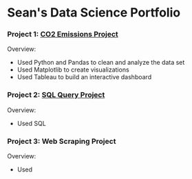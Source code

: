 # Sean's Data Science Portfolio


### Project 1: [CO2 Emissions Project](https://github.com/seanjkk/owid-co2-project)
Overview:
- Used Python and Pandas to clean and analyze the data set
- Used Matplotlib to create visualizations 
- Used Tableau to build an interactive dashboard

### Project 2: [SQL Query Project]()
Overview:
- Used SQL

### Project 3: Web Scraping Project
Overview:
- Used